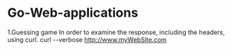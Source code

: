 # Go-Web-applications
1.Guessing game 
In order to examine the response, including the headers, using curl.
curl --verbose http://www.myWebSite.com
